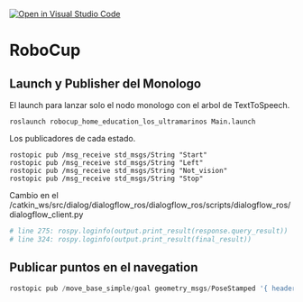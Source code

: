 [![Open in Visual Studio Code](https://classroom.github.com/assets/open-in-vscode-f059dc9a6f8d3a56e377f745f24479a46679e63a5d9fe6f495e02850cd0d8118.svg)](https://classroom.github.com/online_ide?assignment_repo_id=7421586&assignment_repo_type=AssignmentRepo)
# RoboCup

## Launch y Publisher del Monologo
El launch para lanzar solo el nodo monologo con el arbol de TextToSpeech.
```
roslaunch robocup_home_education_los_ultramarinos Main.launch
```

Los publicadores de cada estado.
```
rostopic pub /msg_receive std_msgs/String "Start"
rostopic pub /msg_receive std_msgs/String "Left"
rostopic pub /msg_receive std_msgs/String "Not_vision"
rostopic pub /msg_receive std_msgs/String "Stop"
```

Cambio en el /catkin_ws/src/dialog/dialogflow_ros/dialogflow_ros/scripts/dialogflow_ros/dialogflow_client.py
```py
# line 275: rospy.loginfo(output.print_result(response.query_result))
# line 324: rospy.loginfo(output.print_result(final_result))
```

## Publicar puntos en el navegation

```py
rostopic pub /move_base_simple/goal geometry_msgs/PoseStamped '{ header: {stamp: now, frame_id: "map"}, pose: { position: {x: 0, y: 0, z: 0.0}, orientation: {w: 1.0}}}'
```
